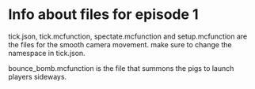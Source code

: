 # Info about files for episode 1

tick.json, tick.mcfunction, spectate.mcfunction and setup.mcfunction are the files for the smooth camera movement.
make sure to change the namespace in tick.json.

bounce_bomb.mcfunction is the file that summons the pigs to launch players sideways. 
